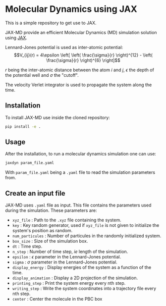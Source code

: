 # Molecular Dynamics using JAX

This is a simple repository to get use to JAX.

JAX-MD provide an efficient Molecular Dynamics (MD) simulation solution using [JAX](https://github.com/google/jax).

Lennard-Jones potential is used as inter-atomic potential:
$$V_{ij}(r) = 4\epsilon \left[ \left( \frac{\sigma}{r} \right)^{12} - \left( \frac{\sigma}{r} \right)^{6} \right]$$

$r$ being the inter-atomic distance between the atom $i$ and $j$, $\epsilon$ the depth of the potential well and $\sigma$ the "cutoff".

The velocity Verlet integrator is used to propagate the system along the time.

## Installation

To install JAX-MD use inside the cloned repository:

```bash
pip install -e .
```

## Usage

After the installation, to run a molecular dynamics simulation one can use:

```bash
jaxdyn param_file.yaml
```

With `param_file.yaml` being a `.yaml` file to read the simulation parameters from.

## Create an input file

JAX-MD uses `.yaml` file as input. This file contains the parameters used during the simulation. These parameters are:

- `xyz_file` : Path to the `.xyz` file containing the system.
- `key` : Key random generator, used if `xyz_file` is not given to initialize the system's position as random.
- `num_particules` : Number of particules in the randomly initialized system.
- `box_size` : Size of the simulation box.
- `dt` : Time step.
- `n_step` : Number of time step, *ie* length of the simulation.
- `epsilon` : $\epsilon$ parameter in the Lennard-Jones potential.
- `sigma` : $\sigma$ parameter in the Lennard-Jones potential.
- `display_energy` : Display energies of the system as a function of the time.
- `display_animation` : Display a 2D projection of the simulation.
- `printing_step` : Print the system energy every nth step.
- `writing_step` : Write the system coordinates into a trajectory file every nth step.
- `center` : Center the molecule in the PBC box
